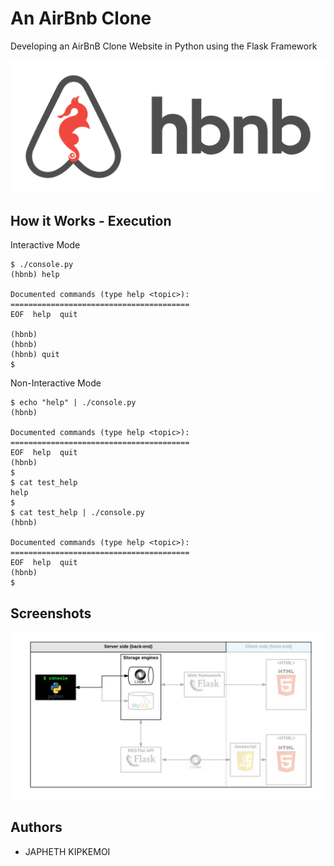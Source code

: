 # An AirBnb Clone

Developing an AirBnB Clone Website in Python using the Flask Framework

<p align="center">
  <img src="img/HBNB.png" alt="HolbertonBnB logo">
</p>


## How it Works - Execution

Interactive Mode 

```
$ ./console.py
(hbnb) help

Documented commands (type help <topic>):
========================================
EOF  help  quit

(hbnb) 
(hbnb) 
(hbnb) quit
$
```
Non-Interactive Mode 

```
$ echo "help" | ./console.py
(hbnb)

Documented commands (type help <topic>):
========================================
EOF  help  quit
(hbnb) 
$
$ cat test_help
help
$
$ cat test_help | ./console.py
(hbnb)

Documented commands (type help <topic>):
========================================
EOF  help  quit
(hbnb) 
$
```

## Screenshots
<p align="center">
  <img src="img/console.png" alt="HolbertonBnB logo">
</p>


## Authors

- JAPHETH KIPKEMOI

